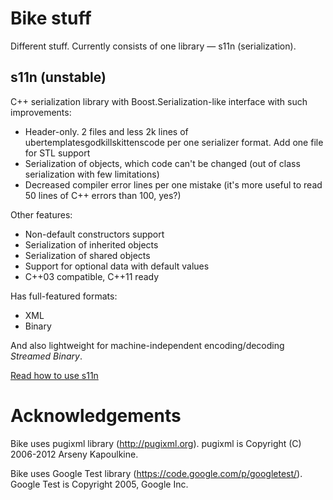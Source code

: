Bike stuff
====================

Different stuff. Currently consists of one library — s11n (serialization).

s11n (unstable)
---------------------
C++ serialization library with Boost.Serialization-like interface with such improvements:
- Header-only. 2 files and less 2k lines of ubertemplatesgodkillskittenscode per one serializer format. Add one file for STL support
- Serialization of objects, which code can't be changed (out of class serialization with few limitations)
- Decreased compiler error lines per one mistake (it's more useful to read 50 lines of C++ errors than 100, yes?)

Other features:
- Non-default constructors support
- Serialization of inherited objects
- Serialization of shared objects
- Support for optional data with default values
- C++03 compatible, C++11 ready

Has full-featured formats:
- XML
- Binary

And also lightweight for machine-independent encoding/decoding *Streamed Binary*.

[Read how to use s11n](docs/using-s11n.md)

Acknowledgements
====================
Bike uses pugixml library (http://pugixml.org).
pugixml is Copyright (C) 2006-2012 Arseny Kapoulkine.

Bike uses Google Test library (https://code.google.com/p/googletest/).
Google Test is Copyright 2005, Google Inc.

